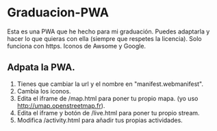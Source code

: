# Graduacion-PWA
Esta es una PWA que he hecho para mi graduación.
Puedes adaptarla y hacer lo que quieras con ella (siempre que respetes la licencia).
Solo funciona con https.
Iconos de Awsome y Google.

## Adpata la PWA.
1. Tienes que cambiar la url y el nombre en "manifest.webmanifest".
2. Cambia los iconos.
3. Edita el iframe de /map.html para poner tu propio mapa. (yo uso http://umap.openstreetmap.fr).
4. Edita el iframe y botón de /live.html para poner tu propio stream.
5. Modifica /activity.html para añadir tus propias actividades. 

